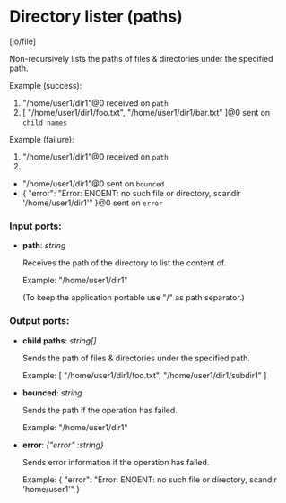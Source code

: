 # Directory lister (paths)

[io/file]

Non-recursively lists the paths of files & directories under the specified path.

Example (success): 
1. "/home/user1/dir1"@0 received on `path`
2. [ "/home/user1/dir1/foo.txt", "/home/user1/dir1/bar.txt" ]@0 sent on `child names`

Example (failure): 
1. "/home/user1/dir1"@0 received on `path`
2. 
- "/home/user1/dir1"@0 sent on `bounced`
- {
  "error": "Error: ENOENT: no such file or directory, scandir '/home/user1/dir1'"
}@0 sent on `error`

### Input ports:

* __path__: _string_

    Receives the path of the directory to list the content of.
    
    Example:
    "/home/user1/dir1"
    
    (To keep the application portable use "/" as path separator.)



### Output ports:

* __child paths__: _string[]_

    Sends the path of files & directories under the specified path.
    
    Example:
    [
      "/home/user1/dir1/foo.txt",
      "/home/user1/dir1/subdir1"
    ]



* __bounced__: _string_

    Sends the path if the operation has failed.
    
    Example:
    "/home/user1/dir1"



* __error__: _{"error" :string}_

    Sends error information if the operation has failed.
    
    Example: 
    {
      "error": "Error: ENOENT: no such file or directory, scandir 'home/user1'"
    }



